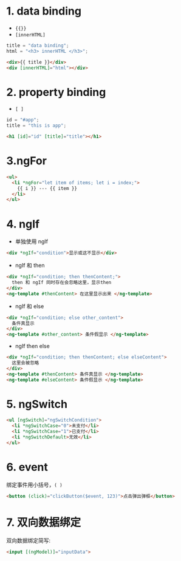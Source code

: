 # 1. data binding

- `{{}}`
- `[innerHTML]`

```ts
title = "data binding";
html = "<h3> innerHTML </h3>";
```

```html
<div>{{ title }}</div>
<div [innerHTML]="html"></div>
```

# 2. property binding

- `[ ]`

```ts
id = "#app";
title = "this is app";
```

```html
<h1 [id]="id" [title]="title"></h1>
```

# 3.ngFor

```html
<ul>
  <li *ngFor="let item of items; let i = index;">
    {{ i }} --- {{ item }}
  </li>
</ul>
```

# 4. ngIf

- 单独使用 ngIf

```html
<div *ngIf="condition">显示或这不显示</div>
```

- ngIf 和 then

```html
<div *ngIf="condition; then thenContent;">
  then 和 ngIf 同时存在会忽略这里，显示then
</div>
<ng-template #thenContent> 在这里显示出来 </ng-template>
```

- ngIf 和 else

```html
<div *ngIf="condition; else other_content">
  条件真显示
</div>
<ng-template #other_content> 条件假显示 </ng-template>
```

- ngIf then else

```html
<div *ngIf="condition; then thenContent; else elseContent">
  这里会被忽略
</div>
<ng-template #thenContent> 条件真显示 </ng-template>
<ng-template #elseContent> 条件假显示 </ng-template>
```

# 5. ngSwitch

```html
<ul [ngSwitch]="ngSwitchCondition">
  <li *ngSwitchCase="0">未支付</li>
  <li *ngSwitchCase="1">已支付</li>
  <li *ngSwitchDefault>无效</li>
</ul>
```

# 6. event
绑定事件用小括号，`( )`
```html
<button (click)="clickButton($event, 123)">点击弹出弹框</button>
```

# 7. 双向数据绑定
双向数据绑定简写:
```html
<input [(ngModel)]="inputData">
```

